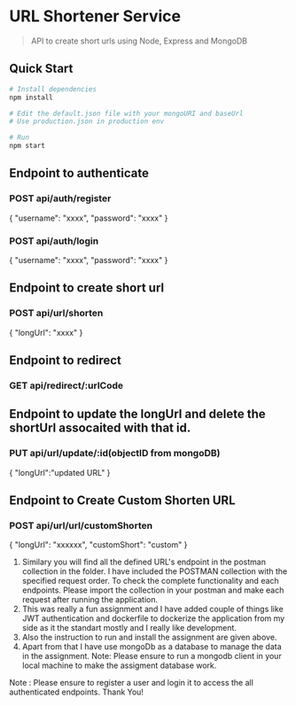 # URL Shortener Service

> API to create short urls using Node, Express and MongoDB

## Quick Start

```bash
# Install dependencies
npm install

# Edit the default.json file with your mongoURI and baseUrl
# Use production.json in production env

# Run
npm start
```
## Endpoint to authenticate

### POST api/auth/register
{ 
   "username": "xxxx",
   "password": "xxxx"
}

### POST api/auth/login 
{ 
   "username": "xxxx",
   "password": "xxxx"
}

## Endpoint to create short url

### POST api/url/shorten

{ "longUrl": "xxxx" }

## Endpoint to redirect

### GET api/redirect/:urlCode

## Endpoint to update the longUrl and delete the shortUrl assocaited with that id.

### PUT api/url/update/:id(objectID from mongoDB)

{ "longUrl":"updated URL" }

## Endpoint to Create Custom Shorten URL

### POST api/url/url/customShorten
{ 
   "longUrl": "xxxxxx",
   "customShort": "custom"
}

1. Similary you will find all the defined URL's endpoint in the postman collection in the folder. I have included the POSTMAN collection with the specified request order. To check the complete functionality and each endpoints. Please import the collection in your postman and make each request after running the application.
2. This was really a fun assignment and I have added couple of things like JWT authentication and dockerfile to dockerize the application from my side as it the standart mostly and I really like development.
3. Also the instruction to run and install the assignment are given above.
4. Apart from that I have use mongoDb as a database to manage the data in the assignment. 
Note: Please ensure to run a mongodb client in your local machine to make the assigment database work.

Note : Please ensure to register a user and login it to access the all authenticated endpoints.
Thank You! 